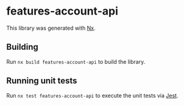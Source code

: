 # features-account-api

This library was generated with [Nx](https://nx.dev).

## Building

Run `nx build features-account-api` to build the library.

## Running unit tests

Run `nx test features-account-api` to execute the unit tests via [Jest](https://jestjs.io).
